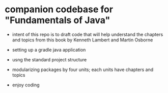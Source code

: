 # companion codebase for "Fundamentals of Java"
* intent of this repo is to draft code that will help understand the chapters and topics from this book by Kenneth Lambert and Martin Osborne

* setting up a gradle java application
* usng the standard project structure
* modularizing packages by four units; each units have chapters and topics

* enjoy coding
